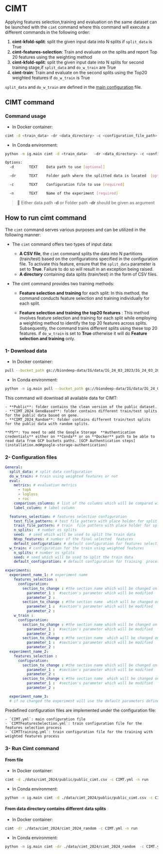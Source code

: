 # CIMT

Applying features selection,training and evaluation on the same dataset can be launched with the `cimt` command where this command will execute a different commands in the following order:

1. **cimt-kfold-split**: split the given input data into N splits if `split_data` is True
2. **cimt-features-selection**: Train and evaluate on the splits and report Top 20 features using the weighting method
3. **cimt-kfold-split**: split the given input date into N splits for second training stage,if  `split_data` and `do_w_train` are True
4. **cimt-train**: Train and evaluate on the second splits using the Top20 weighted features if `do_w_train` is True

`split_data` and `do_w_train` are defined in the [main configuration](cimt.md#main-configuration-file) file.

## CIMT command
### Command usage
- In Docker container:
```bash
cimt -d <train_data> -dr <data_directory> -c <configuration_file_path> -n <experiment_name>
```
- In Conda environment:
```bash
python -m ig.main cimt -d <train_data>   -dr <data_directory> -c <configuration_file_path> -n <experiment_name>
```
```bash
Options:
  -d       TEXT    Data path to use [optional]

  -dr      TEXT    Folder path where the splitted data is located  [optional]

  -c       TEXT    Configuration file to use [required]

  -n       TEXT    Name of the experiment [required]
```
>🚨 Either data path **-d** or Folder path **-dr** should be given as argument
## How to run cimt command
The `cimt` command serves various purposes and can be utilized in the following manner:

  - The `cimt` command offers two types of input data:
      - **A CSV file**, the `cimt` command splits the data into N partitions (train/test) based on the configurations specified in the configuration file. To activate this feature, ensure that the `split_data` parameter is set to **True**. Failure to do so will result in an exception being raised.
      - **A directory** containing data splits (train/test) in the form of CSV files.
  - The cimt command provides two training methods:

    - **Feature selection and training** for each split: In this method, the command conducts feature selection and training individually for each split.

    - **Feature selection and training the top20 features** : This method involves feature selection and training for each split while employing a weighting method to identify the top 20 features across splits. Subsequently, the command trains different splits using these top 20 features. if `do_w_train` is set to **True** otherwise it will do **Feature selection and training** only.
### 1- Download data
- In Docker container:
```bash
pull --bucket_path gs://biondeep-data/IG/data/IG_24_03_2023/IG_24_03_2023Netmhcpan/cimt_2024/ --local_path ./data/cimt_2024
```
- In Conda environment:
```bash
python -m ig.main pull --bucket_path gs://biondeep-data/IG/data/IG_24_03_2023/IG_24_03_2023Netmhcpan/cimt_2024/ --local_path ./data/cimt_2024
```
This command will download all available data for CIMT:

    - **Public**: folder contains the clean version of the public dataset.
    - **CIMT_2024_GeneBased**: folder contains different train/test splits for the public data based on gene.
    - **CIMT_2024_Random**: folder contains different train/test splits for the public data with random splits.

    **PS**: You need to add the Google Storage  **Authentication credentials** either on **Conda** or on **Docker** path to be able to read data from GCP buckets paths. [GCP Authentication steps](installation.md#google-storage-authentication)
### 2- Configuration files
```yaml
General:
  split_data: # split data configuration
  do_w_train: # train using weighted features or not
  eval:
    metrics: # evaluation metrics
      - topk
      - logloss
      - roc
    comparison_columns: # list of the columns which will be compared with  model outcome
    label_column: # label column

  features_selection: # features selection configuration
    test_file_pattern: # test file pattern with place holder for split number if dr argument is provided (e.g., test_{}.csv)
    train_file_pattern: # train  file pattern with place holder for split number if dr argument is provided (e.g., train_{}.csv)
    n_splits:  # number os splits
    seed:  # seed which will be used to split the train data
    Ntop_features: # number of the final selected  features
    default_configuration: # default configuration for features selection process
  w_train: # configuration for the train using weighted features
    n_splits: # number os splits
    seed: # seed which will be used to split the train data
    default_configuration: # default configuration for training  process

experiments:
  experiment_name_1: # experiment name
    features_selection :
      configuration:
        section_to_change : #the section name which will be changed on the default configuration file(e.g.,experiments, label, processing, evaluation,... )
          parameter_1 :  #section's parameter which will be modified
          parameter_2 :
        section_to_change : #the section name  which will be changed on the default configuration file(e.g.,experiments, label, processing, evaluation,... )
          parameter_1 :  #section's parameter which will be modified
          parameter_2 :
    w_train :
      configuration:
        section_to_change : #the section name which will be changed on the default configuration file(e.g.,experiments, label, processing, evaluation,... )
          parameter_1 :  #section's parameter which will be modified
          parameter_2 :
        section_to_change : #the section name  which will be changed on the default configuration file(e.g.,experiments, label, processing, evaluation,... )
          parameter_1 :  #section's parameter which will be modified
          parameter_2 :
  experiment_name_2:
    features_selection :
      configuration:
        section_to_change : #the section name which will be changed on the default configuration file(e.g.,experiments, label, processing, evaluation,... )
          parameter_1 :  #section's parameter which will be modified
          parameter_2 :
        section_to_change : #the section name  which will be changed on the default configuration file(e.g.,experiments, label, processing, evaluation,... )
          parameter_1 :  #section's parameter which will be modified
          parameter_2 :

  experiment_name_3:
  # if no changed the experiment will use the default parameters defined in the default configuration fils
```
  Predefined configuration files are implemented under the configuration file:

    - `CIMT.yml`: main configuration file
    - `CIMTFeaturesSelection.yml`: train configuration file for the features selection process
    - `CIMTTraining.yml`: train configuration file for the training with weighted features process
### 3- Run Cimt command
#### From file
- In Docker container:
```bash
cimt -d ./data/cimt_2024/public/public_cimt.csv -c CIMT.yml -n run
```
- In Conda environment:
```bash
python -m ig.main cimt -d ./data/cimt_2024/public/public_cimt.csv -c CIMT.yml -n run
```
#### From data directory contains different data splits
- In Docker container:
```bash
cimt -dr ./data/cimt_2024/cimt_2024_random -c CIMT.yml -n run
```
- In Conda environment:
```bash
python -m ig.main cimt -dr ./data/cimt_2024/cimt_2024_random  -c CIMT.yml -n run
```
